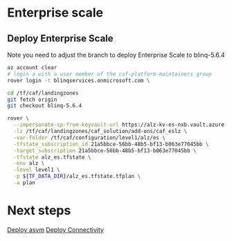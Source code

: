 # Enterprise scale

## Deploy Enterprise Scale

Note you need to adjust the branch to deploy Enterprise Scale to blinq-5.6.4

```bash
az account clear
# login a with a user member of the caf-platform-maintainers group
rover login -t blinqservices.onmicrosoft.com \

cd /tf/caf/landingzones
git fetch origin
git checkout blinq-5.6.4

rover \
  --impersonate-sp-from-keyvault-url https://alz-kv-es-nxb.vault.azure.net \
  -lz /tf/caf/landingzones/caf_solution/add-ons/caf_eslz \
  -var-folder /tf/caf/configuration/level1/alz/es \
  -tfstate_subscription_id 21a5bbce-56bb-48b5-bf13-b063e77045bb \
  -target_subscription 21a5bbce-56bb-48b5-bf13-b063e77045bb \
  -tfstate alz_es.tfstate \
  -env alz \
  -level level1 \
  -p ${TF_DATA_DIR}/alz_es.tfstate.tfplan \
  -a plan

```

# Next steps

[Deploy asvm](../../level2/asvm/readme.md)
[Deploy Connectivity](../../level2/connectivity/virtual_wans/readme.md)
